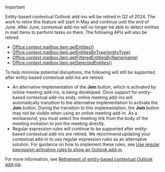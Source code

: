 > [!IMPORTANT]
> Entity-based contextual Outlook add-ins will be retired in Q2 of 2024. The work to retire this feature will start in May and continue until the end of June. After June, contextual add-ins will no longer be able to detect entities in mail items to perform tasks on them. The following APIs will also be retired.
>
> - [Office.context.mailbox.item.getEntities()](/javascript/api/requirement-sets/outlook/requirement-set-1.13/office.context.mailbox.item#methods)
> - [Office.context.mailbox.item.getEntitiesByType(entityType)](/javascript/api/requirement-sets/outlook/requirement-set-1.13/office.context.mailbox.item#methods)
> - [Office.context.mailbox.item.getFilteredEntitiesByName(name)](/javascript/api/requirement-sets/outlook/requirement-set-1.13/office.context.mailbox.item#methods)
> - [Office.context.mailbox.item.getSelectedEntities()](/javascript/api/requirement-sets/outlook/requirement-set-1.13/office.context.mailbox.item#methods)
>
> To help minimize potential disruptions, the following will still be supported after entity-based contextual add-ins are retired.
>
> - An alternative implementation of the **Join** button, which is activated by online meeting add-ins, is being developed. Once support for entity-based contextual add-ins ends, online meeting add-ins will automatically transition to the alternative implementation to activate the **Join** button. During the transition to this implementation, the **Join** button may not be visible when using an online meeting add-in. As a workaround, you must select the meeting link from the body of the meeting invitation to join the meeting directly.
> - Regular expression rules will continue to be supported after entity-based contextual add-ins are retired. We recommend updating your contextual add-in to use regular expression rules as an alternative solution. For guidance on how to implement these rules, see [Use regular expression activation rules to show an Outlook add-in](../outlook/use-regular-expressions-to-show-an-outlook-add-in.md).
>
> For more information, see [Retirement of entity-based contextual Outlook add-ins](https://devblogs.microsoft.com/microsoft365dev/retirement-of-entity-based-contextual-outlook-add-ins/).
